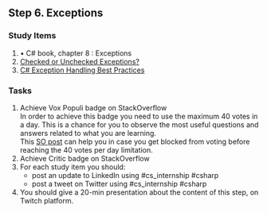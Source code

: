 ## Step 6. Exceptions

### Study Items

  1. • C# book, chapter 8 : Exceptions
  2. [Checked or Unchecked Exceptions?](http://tutorials.jenkov.com/java-exception-handling/checked-or-unchecked-exceptions.html)
  3. [C# Exception Handling Best Practices](https://stackify.com/csharp-exception-handling-best-practices/)

### Tasks

  1. Achieve Vox Populi badge on StackOverflow  
      In order to achieve this badge you need to use  the maximum 40 votes in a day.
    This is a chance for you to observe the most useful questions and answers related to what you are learning.  
    This [SO post](https://meta.stackexchange.com/questions/5212/what-are-the-limits-on-how-i-can-cast-change-and-retract-votes#answer-5213) can help you in case you get blocked from voting before reaching the 40 votes per day limitation.
  2. Achieve Critic badge on StackOverflow
  3. For each study item you should:  
     - post an update to LinkedIn using #cs_internship #csharp  
     - post a tweet on Twitter using #cs_internship #csharp
  4. You should give a 20-min presentation about the content of this step, on Twitch platform.
